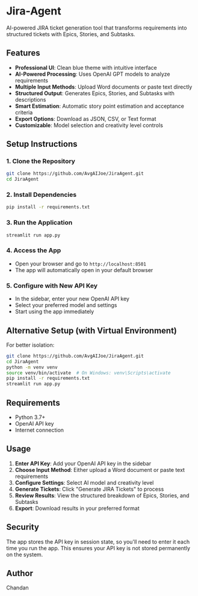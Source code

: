 # Jira-Agent

AI-powered JIRA ticket generation tool that transforms requirements into structured tickets with Epics, Stories, and Subtasks.

## Features

- **Professional UI**: Clean blue theme with intuitive interface
- **AI-Powered Processing**: Uses OpenAI GPT models to analyze requirements
- **Multiple Input Methods**: Upload Word documents or paste text directly
- **Structured Output**: Generates Epics, Stories, and Subtasks with descriptions
- **Smart Estimation**: Automatic story point estimation and acceptance criteria
- **Export Options**: Download as JSON, CSV, or Text format
- **Customizable**: Model selection and creativity level controls

## Setup Instructions

### 1. Clone the Repository
```bash
git clone https://github.com/AvgAIJoe/JiraAgent.git
cd JiraAgent
```

### 2. Install Dependencies
```bash
pip install -r requirements.txt
```

### 3. Run the Application
```bash
streamlit run app.py
```

### 4. Access the App
- Open your browser and go to `http://localhost:8501`
- The app will automatically open in your default browser

### 5. Configure with New API Key
- In the sidebar, enter your new OpenAI API key
- Select your preferred model and settings
- Start using the app immediately

## Alternative Setup (with Virtual Environment)

For better isolation:
```bash
git clone https://github.com/AvgAIJoe/JiraAgent.git
cd JiraAgent
python -m venv venv
source venv/bin/activate  # On Windows: venv\Scripts\activate
pip install -r requirements.txt
streamlit run app.py
```

## Requirements

- Python 3.7+
- OpenAI API key
- Internet connection

## Usage

1. **Enter API Key**: Add your OpenAI API key in the sidebar
2. **Choose Input Method**: Either upload a Word document or paste text requirements
3. **Configure Settings**: Select AI model and creativity level
4. **Generate Tickets**: Click "Generate JIRA Tickets" to process
5. **Review Results**: View the structured breakdown of Epics, Stories, and Subtasks
6. **Export**: Download results in your preferred format

## Security

The app stores the API key in session state, so you'll need to enter it each time you run the app. This ensures your API key is not stored permanently on the system.

## Author

Chandan